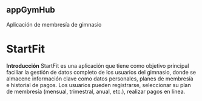 ## appGymHub
Aplicación de membresía de gimnasio
# StartFit
**Introducción**
StartFit es una aplicación que tiene como objetivo principal faciliar la gestión de datos completo de los usuarios del gimnasio, donde se almacene información clave como datos personales, planes de membresía e historial de pagos. Los usuarios pueden registrarse, seleccionar su plan de membresía (mensual, trimestral, anual, etc.), realizar pagos en línea.
